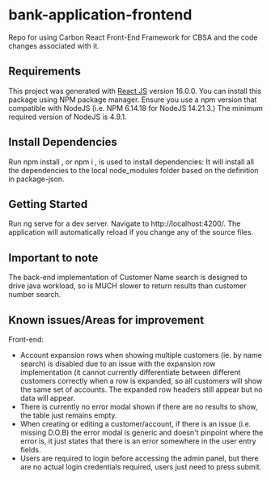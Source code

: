 # bank-application-frontend

Repo for using Carbon React Front-End Framework for CBSA and the code changes associated with it.

## Requirements

This project was generated with [React JS](https://react.dev/) version 16.0.0. You can install this package using NPM package manager. Ensure you use a npm version that compatible with NodeJS (i.e. NPM 6.14.18 for NodeJS 14.21.3.) The minimum required version of NodeJS is 4.9.1.

## Install Dependencies

Run npm install , or npm i , is used to install dependencies: It will install all the dependencies to the local node_modules folder based on the definition in package-json.

## Getting Started

Run ng serve for a dev server. Navigate to http://localhost:4200/. The application will automatically reload if you change any of the source files.

## Important to note

The back-end implementation of Customer Name search is designed to drive java workload, so is MUCH slower to return results than customer number search.

## Known issues/Areas for improvement

Front-end:
- Account expansion rows when showing multiple customers (ie. by name search) is disabled due to an issue with the expansion row implementation (it cannot currently differentiate between different customers correctly when a row is expanded, so all customers will show the same set of accounts. The expanded row headers still appear but no data will appear.
- There is currently no error modal shown if there are no results to show, the table just remains empty.
- When creating or editing a customer/account, if there is an issue (i.e. missing D.O.B) the error modal is generic and doesn't pinpoint where the error is, it just states that there is an error somewhere in the user entry fields.
- Users are required to login before accessing the admin panel, but there are no actual login credentials required, users just need to press submit.
